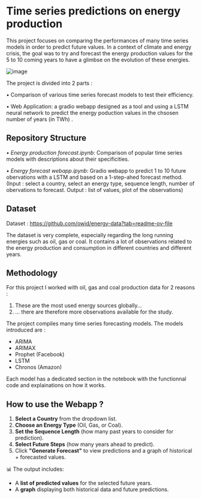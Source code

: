 # Time series predictions on energy production

This project focuses on comparing the performances of many time series models in order to predict future values.
In a context of climate and energy crisis, the goal was to try and forecast the energy production values for the 5 to 10 coming years to have a glimbse on the evolution of these energies.

![image](https://github.com/user-attachments/assets/fa61bfb7-77e7-4400-9fd1-ec19291ee48d)

The project is divided into 2 parts :

• Comparison of various time series forecast models to test their efficiency.

• Web Application: a gradio webapp designed as a tool and using a LSTM neural network to predict the energy poduction values in the chsosen number of years (in TWh) .

## Repository Structure
• *Energy production forecast.ipynb*: Comparison of popular time series models with descriptions about their specificities.

• *Energy forecast webapp.ipynb*: Gradio webapp to predict 1 to 10 future obervations with a LSTM and based on a 1-step-ahed forecast method.
(Input : select a country, select an energy type, sequence length, number of obervations to forecast. Output : list of values, plot of the observations)

## Dataset
Dataset : https://github.com/owid/energy-data?tab=readme-ov-file

The dataset is very complete, especially regarding the long running energies such as oil, gas or coal.
It contains a lot of observations related to the energy production and consumption in different countries and different years.

## Methodology
For this project I worked with oil, gas and coal production data for 2 reasons :
1. These are the most used energy sources globally...
2. ... there are therefore more observations available for the study.

The project compiles many time series forecasting models. The models introduced are :

- ARIMA
- ARIMAX
- Prophet (Facebook)
- LSTM
- Chronos (Amazon)

Each model has a dedicated section in the notebook with the functionnal code and explainations on how it works.

## How to use the Webapp ?

1. **Select a Country** from the dropdown list.
2. **Choose an Energy Type** (Oil, Gas, or Coal).
3. **Set the Sequence Length** (how many past years to consider for prediction).
4. **Select Future Steps** (how many years ahead to predict).
5. Click **"Generate Forecast"** to view predictions and a graph of historical + forecasted values.

📊 The output includes:
- A **list of predicted values** for the selected future years.
- A **graph** displaying both historical data and future predictions.
